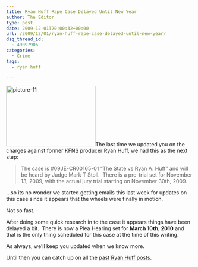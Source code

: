 ```yaml
---
title: Ryan Huff Rape Case Delayed Until New Year
author: The Editor
type: post
date: 2009-12-01T20:00:32+00:00
url: /2009/12/01/ryan-huff-rape-case-delayed-until-new-year/
dsq_thread_id:
  - 49097906
categories:
  - Crime
tags:
  - ryan huff

---
```

[<img class="alignright size-full wp-image-227" title="picture-11" src="http://punchingkitty.com/wp-content/uploads/2009/01/picture-11.png" alt="picture-11" width="240" height="163" srcset="http://media.punchingkitty.com/wordpress/2009/01/picture-11.png 334w, http://media.punchingkitty.com/wordpress/2009/01/picture-11-300x202.png 300w" sizes="(max-width: 240px) 100vw, 240px" />][1]The last time we updated you on the charges against former KFNS producer Ryan Huff, we had this as the next step:

> The case is #09JE-CR00165-01 “The State vs Ryan A. Huff” and will be heard by Judge Mark T Stoll.  There is a pre-trial set for November 13, 2009, with the actual jury trial starting on November 30th, 2009.

&#8230;so its no wonder we started getting emails this last week for updates on this case since it appears that the wheels were finally in motion.

Not so fast.

After doing some quick research in to the case it appears things have been delayed a bit.  There is now a Plea Hearing set for **March 10th, 2010** and that is the only thing scheduled for this case at the time of this writing.

As always, we&#8217;ll keep you updated when we know more.

Until then you can catch up on all the <a href="http://punchingkitty.com/tag/ryan-huff/" target="_blank">past Ryan Huff posts</a>.

 [1]: http://punchingkitty.com/wp-content/uploads/2009/01/picture-11.png